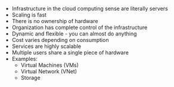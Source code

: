 * Infrastructure in the cloud computing sense are literally servers
* Scaling is fast
* There is no ownership of hardware
* Organization has complete control of the infrastructure
* Dynamic and flexible - you can almost do anything
* Cost varies depending on consumption
* Services are highly scalable
* Multiple users share a single piece of hardware
* Examples:
	* Virtual Machines (VMs)
	* Virtual Network (VNet)
	* Storage